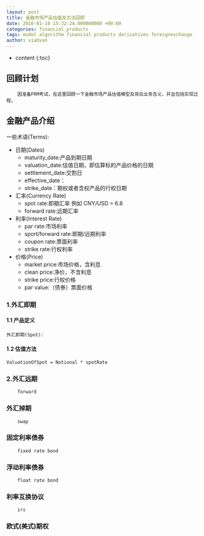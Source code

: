 ```yaml
---
layout: post
title: 金融市场产品估值及方法回顾
date: 2016-01-10 15:32:24.000000000 +09:00
categories: financial_products
tags: model algorithm financial products derivatives foreignexchange
author: xiaOvan
---
```


* content
{:toc}

## 回顾计划

        因准备FRM考试，在这里回顾一下金融市场产品估值模型及背后业务含义，并且包括实现过程。


## 金融产品介绍

  一些术语(Terms):

* 日期(Dates)
    + maturity_date:产品到期日期
    + valuation_date:估值日期，即估算标的产品价格的日期
    + settlement_date:交割日
    + effective_date：
    + strike_date：期权或者含权产品的行权日期
* 汇率(Currency Rate)
    + spot rate:即期汇率 例如 CNY/USD = 6.8 
    + forward rate:远期汇率 
* 利率(Interest Rate)
    + par rate:市场利率
    + sport/forward rate:即期/远期利率
    + coupon rate:票面利率
    + strike rate:行权利率
* 价格(Price)
    + market price:市场价格，含利息
    + clean price:净价，不含利息
    + strike price:行权价格
    + par value:（债券）票面价格
 
### 1.外汇即期

#### 1.1 产品定义

    外汇即期(Spot):

#### 1.2 估值方法

    ValuationOfSpot = Notional * spotRate

### 2.外汇远期

        forward

### 外汇掉期

        swap
        
### 固定利率债券

        fixed rate bond

### 浮动利率债券

        float rate bond

### 利率互换协议
        
        irs
        
### 欧式(美式)期权

